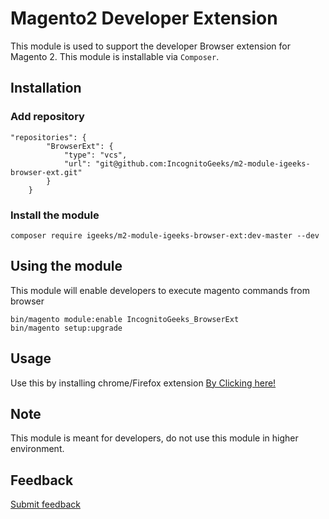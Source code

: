 # Magento2 Developer Extension

This module is used to support the developer Browser extension for Magento 2.
This module is installable via `Composer`.

## Installation

### Add repository

```
"repositories": {
        "BrowserExt": {
            "type": "vcs",
            "url": "git@github.com:IncognitoGeeks/m2-module-igeeks-browser-ext.git"
        }
    }
```

### Install the module

``composer require igeeks/m2-module-igeeks-browser-ext:dev-master --dev``

## Using the module

This module will enable developers to execute magento commands from browser

```
bin/magento module:enable IncognitoGeeks_BrowserExt
bin/magento setup:upgrade
```

## Usage

Use this by installing chrome/Firefox extension [By Clicking here!](https://github.com/IncognitoGeeks/m2-dev-browser-ext)

## Note

This module is meant for developers, do not use this module in higher environment.

## Feedback

[Submit feedback](https://docs.google.com/forms/d/e/1FAIpQLScy4YFGFdNUtaYKDWZIsGWZte_SFZVxXdpDeKhqf8RP_sE2fw/viewform)

